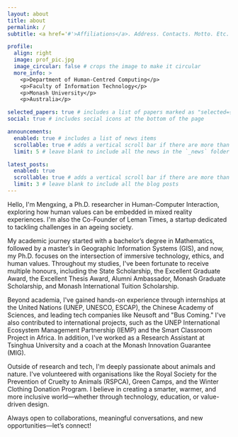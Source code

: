 ```yaml
---
layout: about
title: about
permalink: /
subtitle: <a href='#'>Affiliations</a>. Address. Contacts. Motto. Etc.

profile:
  align: right
  image: prof_pic.jpg
  image_circular: false # crops the image to make it circular
  more_info: >
    <p>Department of Human-Centred Computing</p>
    <p>Faculty of Information Technology</p>
    <p>Monash University</p>
    <p>Australia</p>

selected_papers: true # includes a list of papers marked as "selected={true}"
social: true # includes social icons at the bottom of the page

announcements:
  enabled: true # includes a list of news items
  scrollable: true # adds a vertical scroll bar if there are more than 3 news items
  limit: 5 # leave blank to include all the news in the `_news` folder

latest_posts:
  enabled: true
  scrollable: true # adds a vertical scroll bar if there are more than 3 new posts items
  limit: 3 # leave blank to include all the blog posts
---
```


Hello, I'm Mengxing, a Ph.D. researcher in Human-Computer Interaction, exploring how human values can be embedded in mixed reality experiences. I'm also the Co-Founder of Leman Times, a startup dedicated to tackling challenges in an ageing society.

My academic journey started with a bachelor’s degree in Mathematics, followed by a master’s in Geographic Information Systems (GIS), and now, my Ph.D. focuses on the intersection of immersive technology, ethics, and human values. Throughout my studies, I've been fortunate to receive multiple honours, including the State Scholarship, the Excellent Graduate Award, the Excellent Thesis Award, Alumni Ambassador, Monash Graduate Scholarship, and Monash International Tuition Scholarship.

Beyond academia, I've gained hands-on experience through internships at the United Nations (UNEP, UNESCO, ESCAP), the Chinese Academy of Sciences, and leading tech companies like Neusoft and "Bus Coming." I've also contributed to international projects, such as the UNEP International Ecosystem Management Partnership (IEMP) and the Smart Classroom Project in Africa. In addition, I've worked as a Research Assistant at Tsinghua University and a coach at the Monash Innovation Guarantee (MIG).

Outside of research and tech, I'm deeply passionate about animals and nature. I've volunteered with organisations like the Royal Society for the Prevention of Cruelty to Animals (RSPCA), Green Camps, and the Winter Clothing Donation Program. I believe in creating a smarter, warmer, and more inclusive world—whether through technology, education, or value-driven design.

Always open to collaborations, meaningful conversations, and new opportunities—let’s connect!